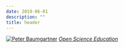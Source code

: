```yaml
---
date: 2019-06-01
description: ""
title: header
---
```


<a href="/"><img src="https://s.gravatar.com/avatar/79caee83cb792566a70ad95f6121a733?s=256" alt="Peter Baumgartner" /></a>
<i><a href="/">Open Science Education</a></i>

